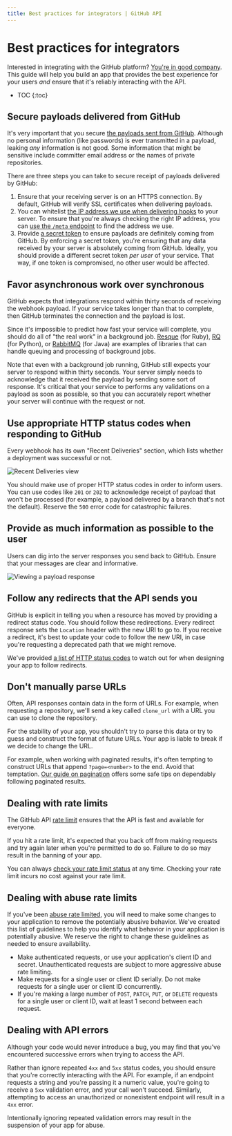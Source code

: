 ```yaml
---
title: Best practices for integrators | GitHub API
---
```


# Best practices for integrators

Interested in integrating with the GitHub platform? [You're in good company](https://github.com/integrations). This guide will help you build an app that provides the best experience for your users *and* ensure that it's reliably interacting with the API.

* TOC
{:toc}

## Secure payloads delivered from GitHub

It's very important that you secure [the payloads sent from GitHub](/v3/activity/events/types/). Although no personal information (like passwords) is ever transmitted in a payload, leaking *any* information is not good. Some information that might be sensitive include committer email address or the names of private repositories.

There are three steps you can take to secure receipt of payloads delivered by GitHub:

1. Ensure that your receiving server is on an HTTPS connection. By default, GitHub will verify SSL certificates when delivering payloads.
2. You can whitelist [the IP address we use when delivering hooks](https://help.github.com/articles/what-ip-addresses-does-github-use-that-i-should-whitelist)  to your server. To ensure that you're always checking the right IP address, you can [use the `/meta` endpoint](/v3/meta/#meta) to find the address we use.
3. Provide [a secret token](/webhooks/securing/) to ensure payloads are definitely coming from GitHub. By enforcing a secret token, you're ensuring that any data received by your server is absolutely coming from GitHub. Ideally, you should provide a different secret token *per user* of your service. That way, if one token is compromised, no other user would be affected.

## Favor asynchronous work over synchronous

GitHub expects that integrations respond within thirty seconds of receiving the webhook payload. If your service takes longer than that to complete, then GitHub terminates the connection and the payload is lost.

Since it's impossible to predict how fast your service will complete, you should do all of "the real work" in a background job. [Resque](https://github.com/resque/resque/) (for Ruby), [RQ](http://python-rq.org/) (for Python), or [RabbitMQ](http://www.rabbitmq.com/) (for Java) are examples of libraries that can handle queuing and processing of background jobs.

Note that even with a background job running, GitHub still expects your server to respond within thirty seconds. Your server simply needs to acknowledge that it received the payload by sending some sort of response. It's critical that your service to performs any validations on a payload as soon as possible, so that you can accurately report whether your server will continue with the request or not.

## Use appropriate HTTP status codes when responding to GitHub

Every webhook has its own "Recent Deliveries" section, which lists whether a deployment was successful or not.

![Recent Deliveries view](/images/webhooks_recent_deliveries.png)

You should make use of proper HTTP status codes in order to inform users. You can use codes like `201` or `202` to acknowledge receipt of payload that won't be processed (for example, a payload delivered by a branch that's not the default). Reserve the `500` error code for catastrophic failures.

## Provide as much information as possible to the user

Users can dig into the server responses you send back to GitHub. Ensure that your messages are clear and informative.

![Viewing a payload response](/images/payload_response_tab.png)

## Follow any redirects that the API sends you

GitHub is explicit in telling you when a resource has moved by providing a redirect status code. You should follow these redirections. Every redirect response sets the `Location` header with the new URI to go to. If you receive a redirect, it's best to update your code to follow the new URI, in case you're requesting a deprecated path that we might remove.

We've provided [a list of HTTP status codes](/v3/#http-redirects) to watch out for when designing your app to follow redirects.

## Don't manually parse URLs

Often, API responses contain data in the form of URLs. For example, when requesting a repository, we'll send a key called `clone_url` with a URL you can use to clone the repository.

For the stability of your app, you shouldn't try to parse this data or try to guess and construct the format of future URLs. Your app is liable to break if we decide to change the URL.

For example, when working with paginated results, it's often tempting to construct URLs that append `?page=<number>` to the end. Avoid that temptation. [Our guide on pagination](/guides/traversing-with-pagination) offers some safe tips on dependably following paginated results.

## Dealing with rate limits

The GitHub API [rate limit](/v3/#rate-limiting) ensures that the API is fast and available for everyone.

If you hit a rate limit, it's expected that you back off from making requests and try again later when you're permitted to do so. Failure to do so may result in the banning of your app.

You can always [check your rate limit status](/v3/rate_limit/) at any time. Checking your rate limit incurs no cost against your rate limit.

## Dealing with abuse rate limits

If you've been [abuse rate limited](/v3/#abuse-rate-limits), you will need to make some changes to
your application to remove the potentially abusive behavior. We've created this list of guidelines
to help you identify what behavior in your application is potentially abusive. We reserve the right to change
these guidelines as needed to ensure availability.

* Make authenticated requests, or use your application's client ID and secret. Unauthenticated
  requests are subject to more aggressive abuse rate limiting.
* Make requests for a single user or client ID serially. Do not make requests for a single user
  or client ID concurrently.
* If you're making a large number of `POST`, `PATCH`, `PUT`, or `DELETE` requests for a single user
  or client ID, wait at least 1 second between each request.

## Dealing with API errors

Although your code would never introduce a bug, you may find that you've encountered successive errors when trying to access the API.

Rather than ignore repeated `4xx` and `5xx` status codes, you should ensure that you're correctly interacting with the API. For example, if an endpoint requests a string and you're passing it a numeric value, you're going to receive a `5xx` validation error, and your call won't succeed. Similarly, attempting to access an unauthorized or nonexistent endpoint will result in a `4xx` error.

Intentionally ignoring repeated validation errors may result in the suspension of your app for abuse.
